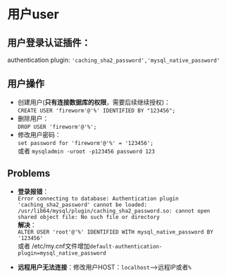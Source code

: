 # 用户user

用户登录认证插件：
--------------
authentication plugin: `'caching_sha2_password','mysql_native_password'`<br>

用户操作
-------
* 创建用户(**只有连接数据库的权限**，需要后续继续授权)：<br>
`CREATE USER 'fireworm'@'%' IDENTIFIED BY "123456";`
* 删除用户：<br>
`DROP USER 'fireworm'@'%';`
* 修改用户密码：<br>
`set password for 'fireworm'@'%' = '123456';` <br>
或者 `mysqladmin -uroot -p123456 password 123`

Problems
--------
* **登录报错**：<br>
  `Error connecting to database: Authentication plugin 'caching_sha2_password' cannot be loaded: /usr/lib64/mysql/plugin/caching_sha2_password.so: cannot open shared object file: No such file or directory`<br>
 **解决**：<br>
  `ALTER USER 'root'@'%' IDENTIFIED WITH mysql_native_password BY '123456'`<br>
  或者 /etc/my.cnf文件增加`default-authentication-plugin=mysql_native_password`

* **远程用户无法连接**：修改用户HOST：`localhost`-->远程IP或者`%`
